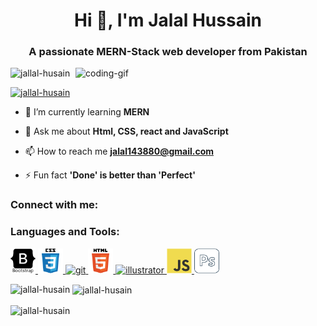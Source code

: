 <h1 align="center">Hi 👋, I'm Jalal Hussain</h1>
<h3 align="center">A passionate MERN-Stack web developer from Pakistan</h3>
<img src="https://www.bing.com/images/search?view=detailV2&ccid=FONVB9P7&id=9CBAD365CC032264337DE26B34E049BC48FCDD5F&thid=OIP.FONVB9P7s7h_jt05wiKbzAHaFj&mediaurl=https%3a%2f%2fi.pinimg.com%2foriginals%2f54%2fc9%2faf%2f54c9af226721e95539a5cd9592d635bb.gif&cdnurl=https%3a%2f%2fth.bing.com%2fth%2fid%2fR.bc1qre8jdw2azrg6tf49wmp652w00xltddxmpk98xp%3frik%3dX938SLxJ4DRr4g%26pid%3dImgRaw%26r%3d0&exph=600&expw=800&q=coding+gif+for+github&simid=608027890672092016&FORM=IRPRST&ck=586292A978889C519E1A489601784531&selectedIndex=0&itb=0&idpp=overlayview&ajaxhist=0&ajaxserp=0" alt="coding-gif" align="right" width="400"/>

<p align="left"> <img src="https://komarev.com/ghpvc/?username=jallal-husain&label=Profile%20views&color=0e75b6&style=flat" alt="jallal-husain" /> </p>

<p align="left"> <a href="https://github.com/ryo-ma/github-profile-trophy"><img src="https://github-profile-trophy.vercel.app/?username=jallal-husain" alt="jallal-husain" /></a> </p>

- 🌱 I’m currently learning **MERN**

- 💬 Ask me about **Html, CSS, react and JavaScript**

- 📫 How to reach me **jalal143880@gmail.com**

- ⚡ Fun fact **'Done' is better than 'Perfect'**

<h3 align="left">Connect with me:</h3>
<p align="left">
</p>

<h3 align="left">Languages and Tools:</h3>
<p align="left"> <a href="https://getbootstrap.com" target="_blank" rel="noreferrer"> <img src="https://raw.githubusercontent.com/devicons/devicon/master/icons/bootstrap/bootstrap-plain-wordmark.svg" alt="bootstrap" width="40" height="40"/> </a> <a href="https://www.w3schools.com/css/" target="_blank" rel="noreferrer"> <img src="https://raw.githubusercontent.com/devicons/devicon/master/icons/css3/css3-original-wordmark.svg" alt="css3" width="40" height="40"/> </a> <a href="https://git-scm.com/" target="_blank" rel="noreferrer"> <img src="https://www.vectorlogo.zone/logos/git-scm/git-scm-icon.svg" alt="git" width="40" height="40"/> </a> <a href="https://www.w3.org/html/" target="_blank" rel="noreferrer"> <img src="https://raw.githubusercontent.com/devicons/devicon/master/icons/html5/html5-original-wordmark.svg" alt="html5" width="40" height="40"/> </a> <a href="https://www.adobe.com/in/products/illustrator.html" target="_blank" rel="noreferrer"> <img src="https://www.vectorlogo.zone/logos/adobe_illustrator/adobe_illustrator-icon.svg" alt="illustrator" width="40" height="40"/> </a> <a href="https://developer.mozilla.org/en-US/docs/Web/JavaScript" target="_blank" rel="noreferrer"> <img src="https://raw.githubusercontent.com/devicons/devicon/master/icons/javascript/javascript-original.svg" alt="javascript" width="40" height="40"/> </a> <a href="https://www.photoshop.com/en" target="_blank" rel="noreferrer"> <img src="https://raw.githubusercontent.com/devicons/devicon/master/icons/photoshop/photoshop-line.svg" alt="photoshop" width="40" height="40"/> </a> </p>

<p><img align="left" src="https://github-readme-stats.vercel.app/api/top-langs?username=jallal-husain&show_icons=true&locale=en&layout=compact" alt="jallal-husain" /></p>

<p>&nbsp;<img align="center" src="https://github-readme-stats.vercel.app/api?username=jallal-husain&show_icons=true&locale=en" alt="jallal-husain" /></p>

<p><img align="center" src="https://github-readme-streak-stats.herokuapp.com/?user=jallal-husain&" alt="jallal-husain" /></p>

